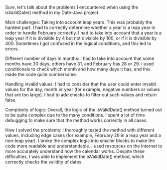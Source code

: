 Sure, let's talk about the problems I encountered when using the isValidDate() method in my Date-Java project.

Main challenges:
Taking into account leap years. This was probably the hardest part. 
I had to correctly determine whether a year is a leap year in order to handle February correctly.
I had to take into account that a year is a leap year if it is divisible by 4 but not divisible by 100, or if it is divisible by 400.
Sometimes I got confused in the logical conditions, and this led to errors.

Different number of days in months:
I had to take into account that some months have 30 days, others have 31, and February has 28 or 29.
I used conditionals to check which month and how many days it has, and this made the code quite cumbersome.

Handling invalid values:
I had to consider that the user could enter invalid values ​​for the day, month or year (for example, negative numbers or values ​​that are too large).
I had to add checks to filter out such values ​​and return false.

Complexity of logic:
Overall, the logic of the isValidDate() method turned out to be quite complex due to the many conditions.
I spent a lot of time debugging to make sure that the method works correctly in all cases.

How I solved the problems:
I thoroughly tested the method with different values, including edge cases (for example, February 29 in a leap year and a non-leap year).
I broke the complex logic into smaller blocks to make the code more readable and understandable.
I used resources on the Internet to more accurately understand how the calendar works.
Despite these difficulties, I was able to implement the isValidDate() method, which correctly checks the validity of dates

